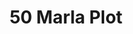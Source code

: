 ---
layout: post
categories: [sale, plot]
title: "50 Marla Plot"
price: "3 Lac"
address: "Behind Faiz Town"
type: "PLOT FOR SALE"
area: "50 Marla"
---